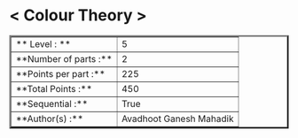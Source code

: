 # < Colour Theory >
<table border=3 >
<tr>
    <td> ** Level : ** </td>
    <td>5</td>
</tr>
<tr>
    <td>**Number of parts :**</td>
    <td>2</td>
</tr>
<tr>
    <td>**Points per part :**</td>
    <td>225</td>
</tr>
<tr>
    <td>**Total Points :**</td>
    <td>450</td>
</tr>
<tr>
    <td>**Sequential :** </td>
    <td>True</td>
</tr>
<tr>
    <td>**Author(s) :** </td>
    <td>Avadhoot Ganesh Mahadik</td>
    
</tr>
</table>